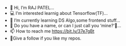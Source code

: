 - 👋 Hi, I’m RAJ PATEL...
- 💻 I’m interested learnig about Tensorflow(TF)...
- 🌱 I’m currently learning DS Algo,some frontend stuff...
- 💞️ Do you have a name, or can I just call you ‘mine?’👀...  
- 📫 How to reach me https://bit.ly/37e7gBt
- 🤗Give a follow if you like my repos.

<!---
rajpatel8/rajpatel8 is a ✨ special ✨ repository because its `README.md` (this file) appears on your GitHub profile.
You can click the Preview link to take a look at your changes.
--->
